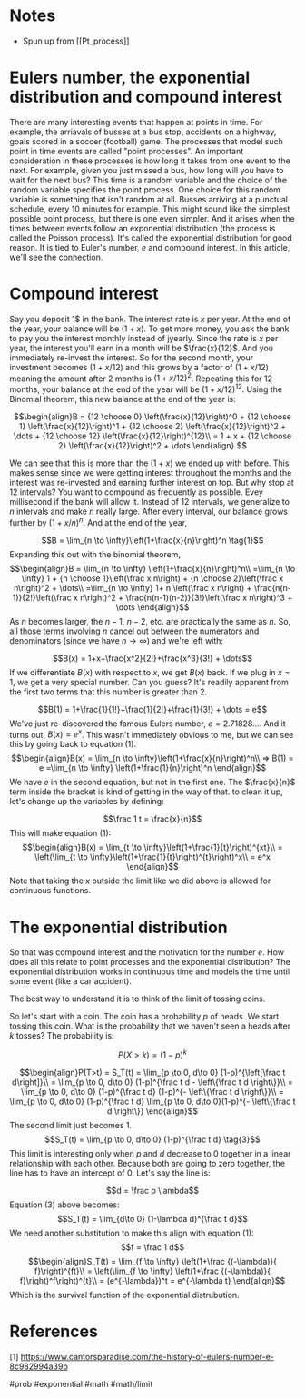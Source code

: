 # Notes
- Spun up from [[Pt_process]]
# Eulers number, the exponential distribution and compound interest

There are many interesting events that happen at points in time. For example, the arriavals of busses at a bus stop, accidents on a highway, goals scored in a soccer (football) game. The processes that model such point in time events are called "point processes". An important consideration in these processes is how long it takes from one event to the next. For example, given you just missed a bus, how long will you have to wait for the next bus? This time is a random variable and the choice of the random variable specifies the point process. One choice for this random variable is something that isn't random at all. Busses arriving at a punctual schedule, every 10 minutes for example. This might sound like the simplest possible point process, but there is one even simpler. And it arises when the times between events follow an exponential distribution (the process is called the Poisson process). It's called the exponential distribution for good reason. It is tied to Euler's number, $e$ and compound interest. In this article, we'll see the connection.

# Compound interest
Say you deposit 1\$ in the bank. The interest rate is $x$ per year. At the end of the year, your balance will be $(1+x)$. To get more money, you ask the bank to pay you the interest monthly instead of jyearly. Since the rate is $x$ per year, the interest you'll earn in a month will be $\frac{x}{12}$. And you immediately re-invest the interest. So for the second month, your investment becomes $(1+x/12)$ and this grows by a factor of $(1+x/12)$ meaning the amount after $2$ months is $(1+x/12)^2$. Repeating this for $12$ months, your balance at the end of the year will be $(1+x/12)^{12}$. Using the Binomial theorem, this new balance at the end of the year is:

$$\begin{align}B = {12 \choose 0} \left(\frac{x}{12}\right)^0 + {12 \choose 1} \left(\frac{x}{12}\right)^1 + {12 \choose 2} \left(\frac{x}{12}\right)^2 + \dots + {12 \choose 12} \left(\frac{x}{12}\right)^{12}\\
= 1 + x + {12 \choose 2} \left(\frac{x}{12}\right)^2 + \dots
\end{align}
$$

We can see that this is more than the $(1+x)$ we ended up with before. This makes sense since we were getting interest throughout the months and the interest was re-invested and earning further interest on top. But why stop at $12$ intervals? You want to compound as frequently as possible. Evey millisecond if the bank will allow it. Instead of $12$ intervals, we generalize to $n$ intervals and make $n$ really large. After every interval, our balance grows further by $(1+x/n)^n$. And at the end of the year,

$$B = \lim_{n \to \infty}\left(1+\frac{x}{n}\right)^n \tag{1}$$
Expanding this out with the binomial theorem, 
$$\begin{align}B = \lim_{n \to \infty} \left(1+\frac{x}{n}\right)^n\\ 
 =\lim_{n \to \infty}  1 + {n \choose 1}\left(\frac x n\right) + {n \choose 2}\left(\frac x n\right)^2 + \dots\\
 =\lim_{n \to \infty} 1+ n \left(\frac x n\right) + \frac{n(n-1)}{2!}\left(\frac x n\right)^2 + \frac{n(n-1)(n-2)}{3!}\left(\frac x n\right)^3 + \dots
\end{align}$$
As $n$ becomes larger, the $n-1$, $n-2$, etc. are practically the same as $n$. So, all those terms involving $n$ cancel out between the numerators and denominators (since we have $n \to \infty$) and we're left with:

$$B(x) = 1+x+\frac{x^2}{2!}+\frac{x^3}{3!} + \dots$$
If we differentiate $B(x)$ with respect to $x$, we get $B(x)$ back. If we plug in $x=1$, we get a very special number. Can you guess? It's readily apparent from the first two terms that this number is greater than $2$. 

$$B(1) = 1+\frac{1}{1!}+\frac{1}{2!}+\frac{1}{3!} + \dots = e$$
We've just re-discovered the famous Eulers number, $e=2.71828\dots$. And it turns out, $B(x)=e^x$. This wasn't immediately obvious to me, but we can see this by going back to equation (1). 
$$\begin{align}B(x) = \lim_{n \to \infty}\left(1+\frac{x}{n}\right)^n\\
=> B(1) = e =\lim_{n \to \infty} \left(1+\frac{1}{n}\right)^n
\end{align}$$
We have $e$ in the second equation, but not in the first one. The $\frac{x}{n}$ term inside the bracket is kind of getting in the way of that. to clean it up, let's change up the variables by defining:

$$\frac 1 t = \frac{x}{n}$$
This will make equation (1):
$$\begin{align}B(x) = \lim_{t \to \infty}\left(1+\frac{1}{t}\right)^{xt}\\
= \left(\lim_{t \to \infty}\left(1+\frac{1}{t}\right)^{t}\right)^x\\
= e^x
\end{align}$$
Note that taking the $x$ outside the limit like we did above is allowed for continuous functions. 

# The exponential distribution
So that was compound interest and the motivation for the number $e$. How does all this relate to point processes and the exponential distribution? The exponential distribution works in continuous time and models the time until some event (like a car accident). 

The best way to understand it is to think of the limit of tossing coins. 

So let's start with a coin. The coin has a probability $p$ of heads. We start tossing this coin. What is the probability that we haven't seen a heads after $k$ tosses? The probability is:

$$P(X>k) = (1-p)^k$$


$$\begin{align}P(T>t) = S_T(t) = \lim_{p \to 0, d\to 0} (1-p)^{\left[\frac t d\right]}\\
 = \lim_{p \to 0, d\to 0} (1-p)^{\frac t d - \left\{\frac t d \right\}}\\
 = \lim_{p \to 0, d\to 0} (1-p)^{\frac t d} (1-p)^{- \left\{\frac t d \right\}}\\
 = \lim_{p \to 0, d\to 0} (1-p)^{\frac t d} \lim_{p \to 0, d\to 0}(1-p)^{- \left\{\frac t d \right\}}
\end{align}$$
The second limit just becomes $1$.
$$S_T(t) = \lim_{p \to 0, d\to 0} (1-p)^{\frac t d} \tag{3}$$
This limit is interesting only when $p$ and $d$ decrease to $0$ together in a linear relationship with each other. Because both are going to zero together, the line has to have an intercept of $0$. Let's say the line is:

$$d = \frac p \lambda$$
Equation (3) above becomes:
$$S_T(t) = \lim_{d\to 0} (1-\lambda d)^{\frac t d}$$
We need another substitution to make this align with equation (1):
$$f = \frac 1 d$$
$$\begin{align}S_T(t) = \lim_{f \to \infty} \left(1+\frac {(-\lambda)}{ f}\right)^{ft}\\
 = \left(\lim_{f \to \infty} \left(1+\frac {(-\lambda)}{ f}\right)^f\right)^{t}\\
 = (e^{-\lambda})^t = e^{-\lambda t}
\end{align}$$
Which is the survival function of the exponential distrubution.

# References
[1] https://www.cantorsparadise.com/the-history-of-eulers-number-e-8c982994a39b

#prob #exponential #math #math/limit 